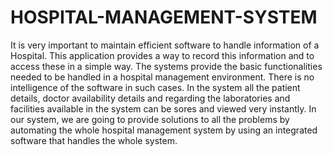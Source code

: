 # HOSPITAL-MANAGEMENT-SYSTEM
It is very important to maintain efficient software to handle information of a Hospital. This
application provides a way to record this information and to access these in a simple way.
The systems provide the basic functionalities needed to be handled in a hospital
management environment. There is no intelligence of the software in such cases. In the
system all the patient details, doctor availability details and regarding the laboratories and
facilities available in the system can be sores and viewed very instantly.
In our system, we are going to provide solutions to all the problems by automating the
whole hospital management system by using an integrated software that handles the whole
system.
